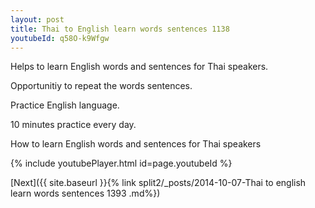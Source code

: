 ```yaml
---
layout: post
title: Thai to English learn words sentences 1138 
youtubeId: q58O-k9Wfgw
---
```

 
 
Helps to learn English words and sentences for Thai speakers.

Opportunitiy to repeat the words sentences. 

Practice English language. 
 
10 minutes practice every day. 
 
How to learn English words and sentences for Thai speakers 
 
{% include youtubePlayer.html id=page.youtubeId %}
 
 
[Next]({{ site.baseurl }}{% link  split2/_posts/2014-10-07-Thai to english learn words sentences 1393 .md%})
 
